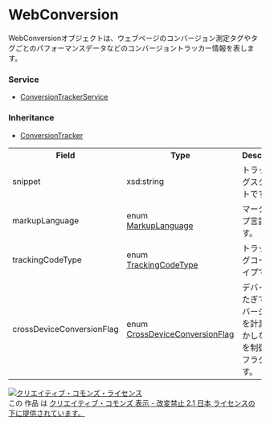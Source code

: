 # WebConversion
WebConversionオブジェクトは、ウェブページのコンバージョン測定タグやタグごとのパフォーマンスデータなどのコンバージョントラッカー情報を表します。
### Service
+ [ConversionTrackerService](../services/ConversionTrackerService.md)

### Inheritance
+ [ConversionTracker](./ConversionTracker.md)

<table>
 <tr>
  <th>Field</th>
  <th>Type</th>
  <th>Description</th>
  <th>response</th>
  <th>add</th>
  <th>set</th>
 </tr>
 <tr>
  <td>snippet</td>
  <td>xsd:string</td>
  <td>トラッキングスクリプトです。</td>
  <td>yes</td>
  <td>Ignore</td>
  <td>Ignore</td>
 </tr>
 <tr>
  <td>markupLanguage</td>
  <td>enum<br><a href="../data/MarkupLanguage.md">MarkupLanguage</a></td>
  <td>マークアップ言語です。</td>
  <td>yes</td>
  <td>Requirement</td>
  <td>Optional<br>Updatable</td>
 </tr>
 <tr>
  <td>trackingCodeType</td>
  <td>enum<br><a href="./TrackingCodeType.md">TrackingCodeType</a></td>
  <td>トラッキングコードタイプです。</td>
  <td>yes</td>
  <td>Requirement</td>
  <td>Optional<br>Updatable</td>
 </tr>
 <tr>
  <td>crossDeviceConversionFlag</td>
  <td>enum<br><a href="./CrossDeviceConversionFlag.md">CrossDeviceConversionFlag</a></td>
  <td>デバイスまたぎでコンバージョンを計測するかしないかを制御するフラグです。</td>
  <td>yes</td>
  <td>Optional<br>※default値:FALSE</td>
  <td>Optional</td>
 </tr>
</table>

<a rel="license" href="http://creativecommons.org/licenses/by-nd/2.1/jp/"><img alt="クリエイティブ・コモンズ・ライセンス" style="border-width:0" src="https://i.creativecommons.org/l/by-nd/2.1/jp/88x31.png" /></a><br />この 作品 は <a rel="license" href="http://creativecommons.org/licenses/by-nd/2.1/jp/">クリエイティブ・コモンズ 表示 - 改変禁止 2.1 日本 ライセンスの下に提供されています。</a>
